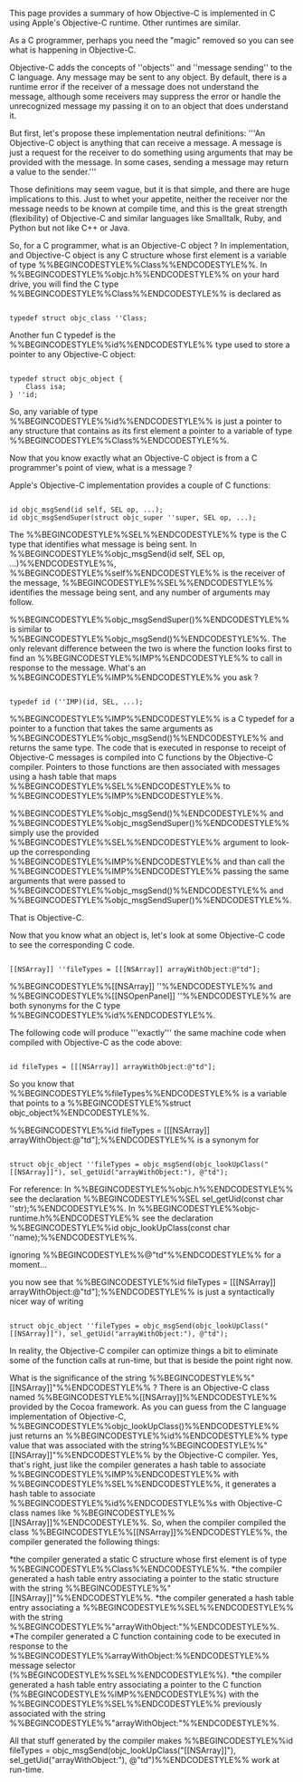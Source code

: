 This page provides a summary of how Objective-C is implemented in C using Apple's Objective-C runtime.  Other runtimes are similar.

As a C programmer, perhaps you need the "magic" removed so you can see what is happening in Objective-C.


Objective-C adds the concepts of ''objects'' and ''message sending'' to the C language.  Any message may be sent to any object.  By default, there is a runtime error if the receiver of a message does not understand the message, although some receivers may suppress the error or handle the unrecognized message my passing it on to an object that does understand it.


But first, let's propose these implementation neutral definitions: '''An Objective-C object is anything that can receive a message.  A message is just a request for the receiver to do something using arguments that may be provided with the message.  In some cases, sending a message may return a value to the sender.'''


Those definitions may seem vague, but it is that simple, and there are huge implications to this.  Just to whet your appetite, neither the receiver nor the message needs to be known at compile time, and this is the great strength (flexibility) of Objective-C and similar languages like Smalltalk, Ruby, and Python but not like C++ or Java.


So, for a C programmer, what is an Objective-C object ?  In implementation, and Objective-C object is any C structure whose first element is a variable of type %%BEGINCODESTYLE%%Class%%ENDCODESTYLE%%.  In %%BEGINCODESTYLE%%objc.h%%ENDCODESTYLE%% on your hard drive, you will find the C type %%BEGINCODESTYLE%%Class%%ENDCODESTYLE%% is declared as

<code>
typedef struct objc_class ''Class;
</code>

Another fun C typedef is the %%BEGINCODESTYLE%%id%%ENDCODESTYLE%% type used to store a pointer to any Objective-C object:

<code>
typedef struct objc_object {
	Class isa;
} ''id;
</code>

So, any variable of type  %%BEGINCODESTYLE%%id%%ENDCODESTYLE%% is just a pointer to any structure that contains as its first element a pointer to a variable of type %%BEGINCODESTYLE%%Class%%ENDCODESTYLE%%.

Now that you know exactly what an Objective-C object is from a C programmer's point of view, what is a message ?

Apple's Objective-C implementation provides a couple of C functions:

<code>
id objc_msgSend(id self, SEL op, ...);
id objc_msgSendSuper(struct objc_super ''super, SEL op, ...);
</code>

The %%BEGINCODESTYLE%%SEL%%ENDCODESTYLE%% type is the C type that identifies what message is being sent.  In %%BEGINCODESTYLE%%objc_msgSend(id self, SEL op, ...)%%ENDCODESTYLE%%, %%BEGINCODESTYLE%%self%%ENDCODESTYLE%% is the receiver of the message, %%BEGINCODESTYLE%%SEL%%ENDCODESTYLE%% identifies the message being sent, and any number of arguments may follow.

%%BEGINCODESTYLE%%objc_msgSendSuper()%%ENDCODESTYLE%% is similar to %%BEGINCODESTYLE%%objc_msgSend()%%ENDCODESTYLE%%.  The only relevant difference between the two is where the function looks first to find an %%BEGINCODESTYLE%%IMP%%ENDCODESTYLE%% to call in response to the message.  What's an %%BEGINCODESTYLE%%IMP%%ENDCODESTYLE%% you ask ?

<code>
typedef id (''IMP)(id, SEL, ...);
</code>

%%BEGINCODESTYLE%%IMP%%ENDCODESTYLE%% is a C typedef for a pointer to a function that takes the same arguments as %%BEGINCODESTYLE%%objc_msgSend()%%ENDCODESTYLE%% and returns the same type.  The code that is executed in response to receipt of Objective-C messages is compiled into C functions by the Objective-C compiler.  Pointers to those functions are then associated with messages using a hash table that maps %%BEGINCODESTYLE%%SEL%%ENDCODESTYLE%% to %%BEGINCODESTYLE%%IMP%%ENDCODESTYLE%%.

%%BEGINCODESTYLE%%objc_msgSend()%%ENDCODESTYLE%% and %%BEGINCODESTYLE%%objc_msgSendSuper()%%ENDCODESTYLE%% simply use the provided %%BEGINCODESTYLE%%SEL%%ENDCODESTYLE%% argument to look-up the corresponding %%BEGINCODESTYLE%%IMP%%ENDCODESTYLE%% and than call the %%BEGINCODESTYLE%%IMP%%ENDCODESTYLE%% passing the same arguments that were passed to %%BEGINCODESTYLE%%objc_msgSend()%%ENDCODESTYLE%% and %%BEGINCODESTYLE%%objc_msgSendSuper()%%ENDCODESTYLE%%.

That is Objective-C.


Now that you know what an object is, let's look at some Objective-C code to see the corresponding C code.

<code>
[[NSArray]] ''fileTypes = [[[NSArray]] arrayWithObject:@"td"];
</code>

%%BEGINCODESTYLE%%[[NSArray]] ''%%ENDCODESTYLE%% and %%BEGINCODESTYLE%%[[NSOpenPanel]] ''%%ENDCODESTYLE%% are both synonyms for the C type %%BEGINCODESTYLE%%id%%ENDCODESTYLE%%.

The following code will produce '''exactly''' the same machine code when compiled with Objective-C as the code above:

<code>
id fileTypes = [[[NSArray]] arrayWithObject:@"td"];
</code>

So you know that %%BEGINCODESTYLE%%fileTypes%%ENDCODESTYLE%% is a variable that points to a %%BEGINCODESTYLE%%struct objc_object%%ENDCODESTYLE%%.


%%BEGINCODESTYLE%%id fileTypes = [[[NSArray]] arrayWithObject:@"td"];%%ENDCODESTYLE%% is a synonym for

<code>
struct objc_object ''fileTypes = objc_msgSend(objc_lookUpClass("[[NSArray]]"), sel_getUid("arrayWithObject:"), @"td");
</code>

For reference: In %%BEGINCODESTYLE%%objc.h%%ENDCODESTYLE%% see the declaration %%BEGINCODESTYLE%%SEL sel_getUid(const char ''str);%%ENDCODESTYLE%%.
In  %%BEGINCODESTYLE%%objc-runtime.h%%ENDCODESTYLE%% see the declaration   %%BEGINCODESTYLE%%id objc_lookUpClass(const char ''name);%%ENDCODESTYLE%%.


ignoring %%BEGINCODESTYLE%%@"td"%%ENDCODESTYLE%% for a moment...

you now see that %%BEGINCODESTYLE%%id fileTypes = [[[NSArray]] arrayWithObject:@"td"];%%ENDCODESTYLE%% is just a syntactically nicer way of writing 

<code>
struct objc_object ''fileTypes = objc_msgSend(objc_lookUpClass("[[NSArray]]"), sel_getUid("arrayWithObject:"), @"td");
</code>

In reality, the Objective-C compiler can optimize things a bit to eliminate some of the function calls at run-time, but that is beside the point right now.

What is the significance of the string %%BEGINCODESTYLE%%"[[NSArray]]"%%ENDCODESTYLE%% ?  There is an Objective-C class named %%BEGINCODESTYLE%%[[NSArray]]%%ENDCODESTYLE%% provided by the Cocoa framework.  As you can guess from the C language implementation of Objective-C, %%BEGINCODESTYLE%%objc_lookUpClass()%%ENDCODESTYLE%% just returns an %%BEGINCODESTYLE%%id%%ENDCODESTYLE%% type value that was associated with the string%%BEGINCODESTYLE%%"[[NSArray]]"%%ENDCODESTYLE%% by the Objective-C compiler.  Yes, that's right, just like the compiler generates a hash table to associate %%BEGINCODESTYLE%%IMP%%ENDCODESTYLE%% with %%BEGINCODESTYLE%%SEL%%ENDCODESTYLE%%, it generates a hash table to associate %%BEGINCODESTYLE%%id%%ENDCODESTYLE%%s with Objective-C class names like %%BEGINCODESTYLE%%[[NSArray]]%%ENDCODESTYLE%%.  So, when the compiler compiled the class %%BEGINCODESTYLE%%[[NSArray]]%%ENDCODESTYLE%%, the compiler generated the following  things:


*the compiler generated a static C structure whose first element is of type  %%BEGINCODESTYLE%%Class%%ENDCODESTYLE%%.
*the compiler generated a hash table entry associating a pointer to the static structure with the string  %%BEGINCODESTYLE%%"[[NSArray]]"%%ENDCODESTYLE%%.
*the compiler generated a hash table entry associating a  %%BEGINCODESTYLE%%SEL%%ENDCODESTYLE%% with the string  %%BEGINCODESTYLE%%"arrayWithObject:"%%ENDCODESTYLE%%.
*The compiler generated a C function containing code to be executed in response to the  %%BEGINCODESTYLE%%arrayWithObject:%%ENDCODESTYLE%% message selector (%%BEGINCODESTYLE%%SEL%%ENDCODESTYLE%%).
*the compiler generated a hash table entry associating a pointer to the C function (%%BEGINCODESTYLE%%IMP%%ENDCODESTYLE%%) with the  %%BEGINCODESTYLE%%SEL%%ENDCODESTYLE%% previously associated with the string  %%BEGINCODESTYLE%%"arrayWithObject:"%%ENDCODESTYLE%%.


All that stuff generated by the compiler makes %%BEGINCODESTYLE%%id fileTypes = objc_msgSend(objc_lookUpClass("[[NSArray]]"), sel_getUid("arrayWithObject:"), @"td")%%ENDCODESTYLE%% work at run-time.